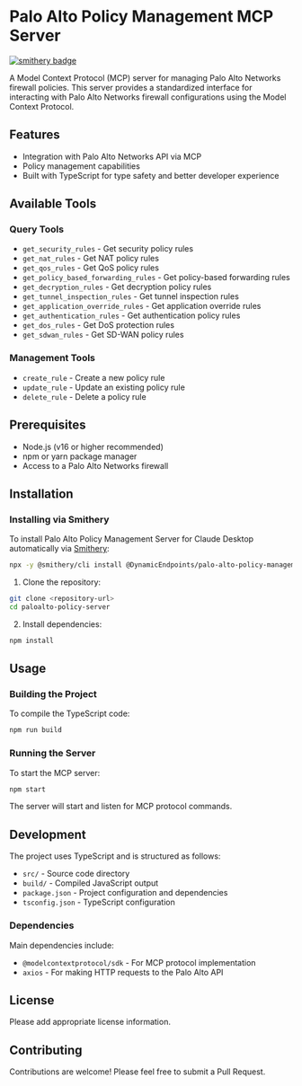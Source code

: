 # Palo Alto Policy Management MCP Server

[![smithery badge](https://smithery.ai/badge/@DynamicEndpoints/palo-alto-policy-management-mcp-server)](https://smithery.ai/server/@DynamicEndpoints/palo-alto-policy-management-mcp-server)

A Model Context Protocol (MCP) server for managing Palo Alto Networks firewall policies. This server provides a standardized interface for interacting with Palo Alto Networks firewall configurations using the Model Context Protocol.

## Features

- Integration with Palo Alto Networks API via MCP
- Policy management capabilities
- Built with TypeScript for type safety and better developer experience

## Available Tools

### Query Tools
- `get_security_rules` - Get security policy rules
- `get_nat_rules` - Get NAT policy rules
- `get_qos_rules` - Get QoS policy rules
- `get_policy_based_forwarding_rules` - Get policy-based forwarding rules
- `get_decryption_rules` - Get decryption policy rules
- `get_tunnel_inspection_rules` - Get tunnel inspection rules
- `get_application_override_rules` - Get application override rules
- `get_authentication_rules` - Get authentication policy rules
- `get_dos_rules` - Get DoS protection rules
- `get_sdwan_rules` - Get SD-WAN policy rules

### Management Tools
- `create_rule` - Create a new policy rule
- `update_rule` - Update an existing policy rule
- `delete_rule` - Delete a policy rule

## Prerequisites

- Node.js (v16 or higher recommended)
- npm or yarn package manager
- Access to a Palo Alto Networks firewall

## Installation

### Installing via Smithery

To install Palo Alto Policy Management Server for Claude Desktop automatically via [Smithery](https://smithery.ai/server/@DynamicEndpoints/palo-alto-policy-management-mcp-server):

```bash
npx -y @smithery/cli install @DynamicEndpoints/palo-alto-policy-management-mcp-server --client claude
```

1. Clone the repository:
```bash
git clone <repository-url>
cd paloalto-policy-server
```

2. Install dependencies:
```bash
npm install
```

## Usage

### Building the Project

To compile the TypeScript code:

```bash
npm run build
```

### Running the Server

To start the MCP server:

```bash
npm start
```

The server will start and listen for MCP protocol commands.

## Development

The project uses TypeScript and is structured as follows:

- `src/` - Source code directory
- `build/` - Compiled JavaScript output
- `package.json` - Project configuration and dependencies
- `tsconfig.json` - TypeScript configuration

### Dependencies

Main dependencies include:
- `@modelcontextprotocol/sdk` - For MCP protocol implementation
- `axios` - For making HTTP requests to the Palo Alto API

## License

Please add appropriate license information.

## Contributing

Contributions are welcome! Please feel free to submit a Pull Request.
